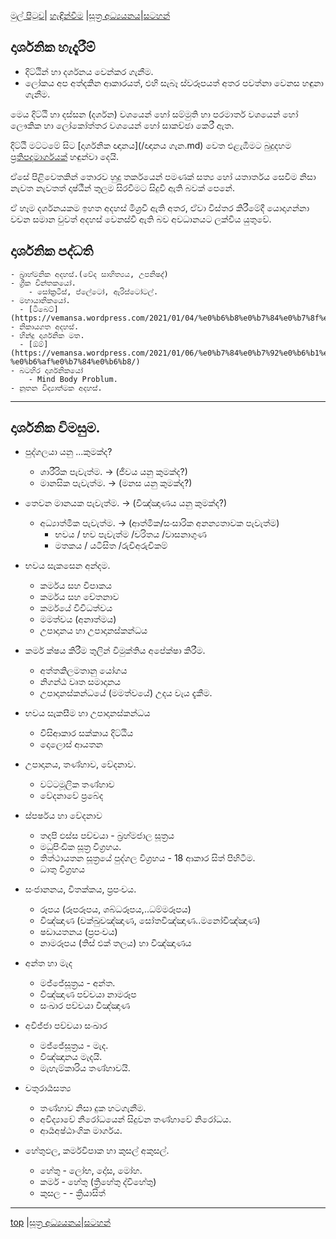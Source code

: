 [මුල් පිටුව](/index.md)| [හැඳින්වීම](/හැඳින්වීම.md) |[සූත්‍ර අධ්‍යයනය](/suttha/index.md)|[සටහන්](/සටහන්.md)

## දාර්ශනික හැදෑරීම්

- දිට්ඨින් හා දර්ශනය වෙන්කර ගැනීම.
- ලෝකය අප අත්දකින ආකාරයත්, එහි සැබෑ ස්වරූපයත් අතර පවත්නා වෙනස හඳුනා ගැනීම.

 මෙය දිට්ඨි හා දස්සන (දර්ශන) වශයෙන් හෝ සම්මුති හා පරමාර්ත වශයෙන් හෝ ලෞකික හා ලෝකෝත්තර වශයෙන් හෝ සාකච්ඡා කෙරී ඇත.

දිට්ඨි මට්ටමේ සිට [දාර්ශනික ඥානය](/ඥානය ගැන.md) වෙත එළැඹීමට බුදුදහම [ප්‍රතිපදාමාර්ගයක්](/suttha/ප්‍රතිපදාව.md) හඳුන්වා දෙයි.

ඒසේ පිළිවෙතකින් තොරව හුදු තර්කයෙන් පමණක් සත්‍ය හෝ යතාර්තය සෙවීම නිසා නැවත නැවතත් දෘෂ්ඨීන් තුලම සිරවීමට සිදුවී ඇති බවක් පෙනේ.

ඒ හෑම දර්ශනයකම ඉහත අදහස් මිශ්‍රවී ඇති අතර, ඒවා විස්තර කිරීමේදී යොදාගන්නා වචන සමාන වුවත් අදහස් වෙනස්වී ඇති බව අවධානයට ලක්විය යුතුවේ.

## දාර්ශනික පද්ධති
```
- බ්‍රාහ්මනික අදහස්.(වේද සාහිත්‍යය, උපනිෂද්)
- ග්‍රීක චින්තකයෝ.
	- සෝක්‍රටීස්, ප්ලේටෝ, ඇරිස්ටෝටල්.
- මහායානිකයෝ.
  - [ටිබෙට්](https://vemansa.wordpress.com/2021/01/04/%e0%b6%b8%e0%b7%84%e0%b7%8f%e0%b6%ba%e0%b7%8f%e0%b6%b1/)
- නිකායගත අදහස්.
- හින්දු දාර්ශනික මත.
  - [ඕම්](https://vemansa.wordpress.com/2021/01/06/%e0%b7%84%e0%b7%92%e0%b6%b1%e0%b7%8a%e0%b6%af%e0%b7%94-%e0%b6%af%e0%b7%84%e0%b6%b8/)
- බටහිර දාර්ශනිකයෝ
	- Mind Body Problum.
- නූතන විද්‍යාත්මක අදහස්.
```
-----

## දාර්ශනික විමසුම.

- පුද්ගලයා යනු ...කුමක්ද?
  - ශාරීරික පැවැත්ම.  -> (ජීවය යනු කුමක්ද?)
  - මානසික පැවැත්ම. -> (මනස යනු කුමක්ද?)

- තෙවන මානයක පැවැත්ම. -> (විඤ්ඤාණය යනු කුමක්ද?)
  - අධ්‍යාත්මික පැවැත්ම. -> (ආත්මික/සංසාරික අනන්‍යතාවක පැවැත්ම)
    - භවය / භව පැවැත්ම /චරිතය /වාසනාගුණ
    - මතකය / යටිසිත /රුචිඅරුචිකම්

- භවය සැකසෙන අන්දම.
  - කර්මය සහ විපාකය
  - කර්මය සහ චේතනාව
  - කර්මයේ විවිධත්වය
  - මමත්වය (අනාත්මය)
  - උපාදානය හා උපාදානස්කන්ධය

- කර්ම ක්ෂය කිරීම තුලින් විමුක්තිය අපේක්ෂා කිරීම.
  - අත්තකිලමතානු යෝගය
  - නිගන්ඨ වෘත සමාදානය
  - උපාදානස්කන්ධයේ (මමත්වයේ) උදය වැය දැකීම.

- භවය සැකසීම හා උපාදානස්කන්ධය
  - විසිආකාර සක්කාය දිට්ඨිය
  - දොලොස් ආයතන

- උපාදානය, තණ්හාව, වේදනාව.
  - වට්ටමූලික තණ්හාව
  - වේදනාවේ ප්‍රබේද

- ස්පර්ෂය හා වේදනාව
  - තදපි ඵස්ස පච්චයා - බ්‍රහ්මජාල සූත්‍රය
  - මධුපිංඩික සූත්‍ර විග්‍රහය.
  - තිත්ථායතන සූත්‍රයේ පුද්ගල විග්‍රහය - 18 ආකාර සිත් පිහිටීම.
  - ධාතු විග්‍රහය

- සංජානනය, විතක්කය, ප්‍රපංචය.
  - රූපය (රූපරූපය, ශබ්ධරූපය,..ධම්මරූපය)
  - විඤ්ඤාණ (චක්ඛුවඤ්ඤාණ, සෝතවිඤ්ඤාණ..මනෝවිඤ්ඤාණ)
  - ෂඩායතනය (ප්‍රපංචය)
  - නාමරූපය (තිස් එක් තලය) හා විඤ්ඤාණය

- අන්ත හා මැද
  - මජ්ජේසූත්‍රය - අන්ත.
  - විඤ්ඤාණ පච්චයා නාමරූප
  - සංඛාර පච්චයා විඤ්ඤාණ


- අවිජ්ජා පච්චයා සංඛාර
  - මජ්ජේසූත්‍රය - මැද.
  - විඤ්ඤානය මැදයි.
  - මැහැම්කාරිය තණ්හාවයි.

- චතුරාර්‍යසත්‍ය
  - තණ්හාව නිසා දුක හටගැනීම.
  - අවිද්‍යාවේ නිරෝධයෙන් සිදුවන තණ්හාවේ නිරෝධය.
  - ආර්‍යඅෂ්ඨාංගික මාර්ගය.

- හේතුඵල, කර්මවිපාක හා කුසල් අකුසල්.
    - හේතු - ලෝභ, දෝස, මෝහ.
    - කර්ම - හේතු (ත්‍රිහේතු ද්විහේතු)
    - කුසල - - ක්‍රියාසිත්

-----
[top]() |[සූත්‍ර අධ්‍යයනය](/suttha/index.md)|[සටහන්](/සටහන්.md)
